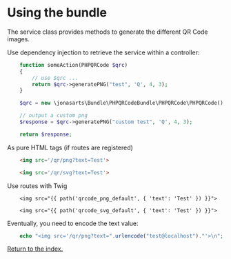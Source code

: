 Using the bundle
================

The service class provides methods to generate the different QR Code images.

Use dependency injection to retrieve the service within a controller:

```php
    function someAction(PHPQRCode $qrc)
    {
        // use $qrc ...
        return $qrc->generatePNG("test", 'Q', 4, 3);
    }
```

```php
    $qrc = new \jonasarts\Bundle\PHPQRCodeBundle\PHPQRCode\PHPQRCode();

    // output a custom png
    $response = $qrc->generatePNG("custom test", 'Q', 4, 3);

    return $response;
```

As pure HTML tags (if routes are registered)
```html
    <img src='/qr/png?text=Test'>

    <img src='/qr/svg?text=Test'>
```

Use routes with Twig
```twig
    <img src="{{ path('qrcode_png_default', { 'text': 'Test' }) }}">

    <img src="{{ path('qrcode_svg_default', { 'text': 'Test' }) }}">
```

Eventually, you need to encode the text value:

```php
    echo "<img src='/qr/png?text=".urlencode("test@localhost")."'>\n";
```

[Return to the index.](index.md)
